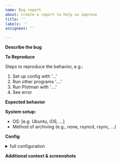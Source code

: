 ```yaml
---
name: Bug report
about: Create a report to help us improve
title: ''
labels: ''
assignees: ''

---
```


<!--
**Should I file this?**
Use this template to report *observed bugs in current Plotman*.  Do not use this to request tech support or troubleshooting; we are unable to provide that support here, so please use the user channel(s) on Keybase, or GitHub Discussions instead.  Do not use this to report issues with the core Chia plotter.  Because the `development` branch often contains new fixes not yet released, you may also want to try installing it to see if it addresses your issue (you can do this by following the install instructions but specifying `@development` instead of `@main`).
-->

**Describe the bug**
<!-- A clear and concise description of what the bug is. -->

**To Reproduce**

Steps to reproduce the behavior, e.g.:
1. Set up config with '...'
2. Run other programs '....'
3. Run Plotman with '....'
4. See error

**Expected behavior**
<!-- A clear and concise description of what you expected to happen, even if it seems obvious. -->

**System setup:**
 - OS: [e.g. Ubuntu, iOS, ...]
 - Method of archiving (e.g., none, rsyncd, rsync, ...)

**Config**
<details> <summary>full configuration</summary>

```yaml
# paste your complete configuration file contents here.
```

</details>

**Additional context & screenshots**
<!-- Add any other context about the problem here, including screenshots. -->
